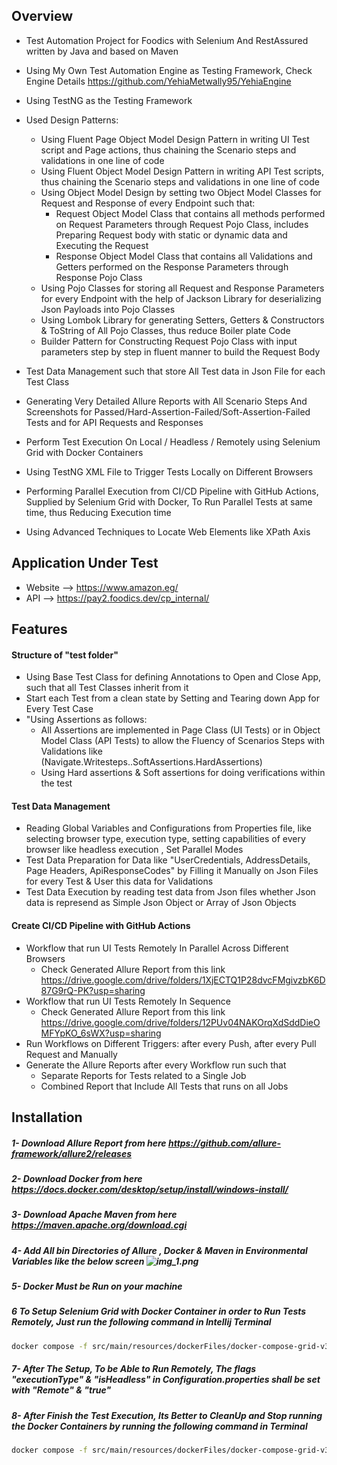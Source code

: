## Overview
- Test Automation Project for Foodics with Selenium And RestAssured written by Java and based on Maven
- Using My Own Test Automation Engine as Testing Framework, Check Engine Details https://github.com/YehiaMetwally95/YehiaEngine
- Using TestNG as the Testing Framework
- Used Design Patterns:
  - Using Fluent Page Object Model Design Pattern in writing UI Test script and Page actions, thus chaining the Scenario steps and validations in one line of code
  - Using Fluent Object Model Design Pattern in writing API Test scripts, thus chaining the Scenario steps and validations in one line of code
  - Using Object Model Design by setting two Object Model Classes for Request and Response of every Endpoint such that:
      - Request Object Model Class that contains all methods performed on Request Parameters through Request Pojo Class, includes Preparing Request body with static or dynamic data and Executing the Request
      - Response Object Model Class that contains all Validations and Getters performed on the Response Parameters through Response Pojo Class
  - Using Pojo Classes for storing all Request and Response Parameters for every Endpoint with the help of Jackson Library for deserializing Json Payloads into Pojo Classes
  - Using Lombok Library for generating Setters, Getters & Constructors & ToString of All Pojo Classes, thus reduce Boiler plate Code
  - Builder Pattern for Constructing Request Pojo Class with input parameters step by step in fluent manner to build the Request Body
  
- Test Data Management such that store All Test data in Json File for each Test Class
- Generating Very Detailed Allure Reports with All Scenario Steps And Screenshots for Passed/Hard-Assertion-Failed/Soft-Assertion-Failed Tests and for API Requests and Responses
- Perform Test Execution On Local / Headless / Remotely using Selenium Grid with Docker Containers
- Using TestNG XML File to Trigger Tests Locally on Different Browsers
- Performing Parallel Execution from CI/CD Pipeline with GitHub Actions, Supplied by Selenium Grid with Docker, To Run Parallel Tests at same time, thus Reducing Execution time
- Using Advanced Techniques to Locate Web Elements like XPath Axis

## Application Under Test
- Website --> https://www.amazon.eg/
- API --> https://pay2.foodics.dev/cp_internal/

## Features
#### Structure of "test folder"
- Using Base Test Class for defining Annotations to Open and Close App, such that all Test Classes inherit from it
- Start each Test from a clean state by Setting and Tearing down App for Every Test Case
- "Using Assertions as follows:
    - All Assertions are implemented in Page Class (UI Tests) or in Object Model Class (API Tests) to allow the Fluency of Scenarios Steps with Validations like (Navigate.Writesteps..SoftAssertions.HardAssertions)
    - Using Hard assertions & Soft assertions for doing verifications within the test

#### Test Data Management
- Reading Global Variables and Configurations from Properties file, like selecting browser type, execution type, setting capabilities of every browser like headless execution , Set Parallel Modes
- Test Data Preparation for Data like "UserCredentials, AddressDetails, Page Headers, ApiResponseCodes" by Filling it Manually on Json Files for every Test & User this data for Validations
- Test Data Execution by reading test data from Json files whether Json data is represend as Simple Json Object or Array of Json Objects

#### Create CI/CD Pipeline with GitHub Actions
- Workflow that run UI Tests Remotely In Parallel Across Different Browsers
  - Check Generated Allure Report from this link https://drive.google.com/drive/folders/1XjECTQ1P28dvcFMgivzbK6D87G9rQ-PK?usp=sharing
- Workflow that run UI Tests Remotely In Sequence
  - Check Generated Allure Report from this link https://drive.google.com/drive/folders/12PUv04NAKOrqXdSddDieOMFYpKO_6sWX?usp=sharing
- Run Workflows on Different Triggers: after every Push, after every Pull Request and Manually
- Generate the Allure Reports after every Workflow run such that
    - Separate Reports for Tests related to a Single Job
    - Combined Report that Include All Tests that runs on all Jobs

## Installation
##### 1- Download Allure Report from here https://github.com/allure-framework/allure2/releases
##### 2- Download Docker from here https://docs.docker.com/desktop/setup/install/windows-install/
##### 3- Download Apache Maven from here https://maven.apache.org/download.cgi
##### 4- Add All bin Directories of Allure , Docker & Maven in Environmental Variables like the below screen ![img_1.png](img_1.png)
##### 5- Docker Must be Run on your machine
##### 6 To Setup Selenium Grid with Docker Container in order to Run Tests Remotely, Just run the following command in Intellij Terminal
```bash
docker compose -f src/main/resources/dockerFiles/docker-compose-grid-v3.yml up --scale chrome=2 --scale edge=0 --scale firefox=0 -d 
```
##### 7- After The Setup, To be Able to Run Remotely, The flags "executionType" & "isHeadless" in Configuration.properties shall be set with "Remote" & "true"
##### 8- After Finish the Test Execution, Its Better to CleanUp and Stop running the Docker Containers by running the following command in Terminal
```bash
docker compose -f src/main/resources/dockerFiles/docker-compose-grid-v3.yml down
```  